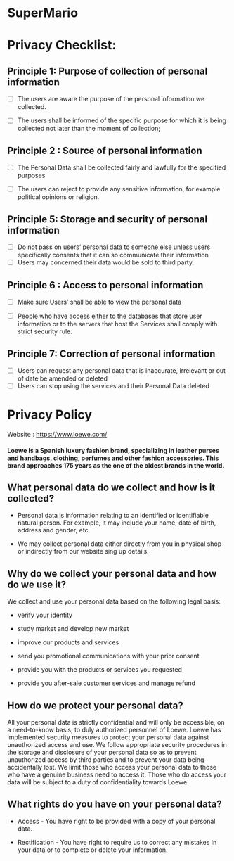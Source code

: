 # SuperMario

# Privacy Checklist:

## Principle 1: Purpose of collection of personal information 

- [ ] The users are aware the purpose of the personal information we collected.
- [ ] The users shall be informed of the specific purpose for which it is being collected not later than the moment of collection;


## Principle 2 : Source of personal information

- [ ] The Personal Data shall be collected fairly and lawfully for the specified purposes 
- [ ] The users can reject to provide any sensitive information, for example political opinions or religion. 


## Principle 5: Storage and security of personal information

- [ ] Do not pass on users’ personal data to someone else unless users specifically consents that it can so communicate their information
- [ ] Users may concerned their data would be sold to third party.

## Principle 6 : Access to personal information

- [ ] Make sure Users’ shall be able to view the personal data
- [ ] People who have access either to the databases that store user information or to the servers that host the Services shall comply with strict security rule.


## Principle 7: Correction of personal information

- [ ]  Users can request any personal data that is inaccurate, irrelevant or out of date be amended or deleted
- [ ]  Users can stop using the services and their Personal Data deleted

# Privacy Policy

Website : https://www.loewe.com/ 

#### Loewe is a Spanish luxury fashion brand,  specializing in leather purses and handbags, clothing, perfumes and other fashion accessories.  This brand approaches 175 years as the one of the oldest brands in the world.

## What personal data do we collect and how is it collected?

- Personal data is information relating to an identified or identifiable natural person. For example, it may include your name, date of birth, address and gender, etc.

- We may collect personal data either directly from you in physical shop or indirectly from our website sing up details.

## Why do we collect your personal data and how do we use it?

We collect and use your personal data based on the following legal basis: 

-   verify your identity

-   study market and develop new market 

-    improve our products and services

-    send you promotional communications with your prior consent 

-    provide you with the products or services you requested

-    provide you after-sale customer services and manage refund


## How do we protect your personal data?

All your personal data is strictly confidential and will only be accessible, on a need-to-know basis, to duly authorized personnel of Loewe.
Loewe has implemented security measures to protect your personal data against unauthorized access and use. We follow appropriate security procedures in the storage and disclosure of your personal data so as to prevent unauthorized access by third parties and to prevent your data being accidentally lost. We limit those who access your personal data to those who have a genuine business need to access it.  Those who do access your data will be subject to a duty of confidentiality towards Loewe.

## What rights do you have on your personal data?

- Access - You have right to be provided with a copy of your personal data.

- Rectification - You have right to require us to correct any mistakes in your data or to complete or delete your information.
